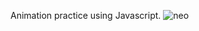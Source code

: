Animation practice using Javascript.
![neo](https://user-images.githubusercontent.com/40187515/194966054-817544b9-3e6f-49e9-b5e5-470e5562f133.gif)
